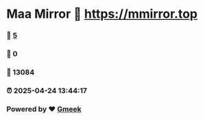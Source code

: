 # Maa Mirror :link: https://mmirror.top 
### :page_facing_up: [5](https://mmirror.top/tag.html) 
### :speech_balloon: 0 
### :hibiscus: 13084 
### :alarm_clock: 2025-04-24 13:44:17 
### Powered by :heart: [Gmeek](https://github.com/Meekdai/Gmeek)
